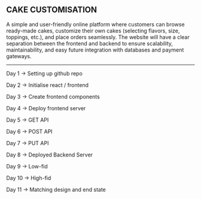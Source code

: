 ## CAKE CUSTOMISATION ## 

A simple and user-friendly online platform where customers can browse ready-made cakes, customize their own cakes (selecting flavors, size, toppings, etc.), and place orders seamlessly.
The website will have a clear separation between the frontend and backend to ensure scalability, maintainability, and easy future integration with databases and payment gateways.

_______________________________________________________________________________________________________________________________________

Day 1 -> Setting up github repo

Day 2 -> Initialise react / frontend

Day 3 -> Create frontend components

Day 4 -> Deploy frontend server

Day 5 -> GET API

Day 6 -> POST API

Day 7 -> PUT API

Day 8 -> Deployed Backend Server

Day 9 -> Low-fid

Day 10 -> High-fid

Day 11 -> Matching design and end state

